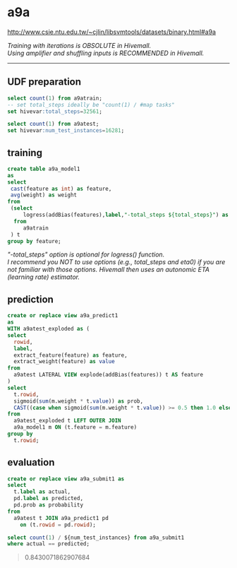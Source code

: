 <!--
  Licensed to the Apache Software Foundation (ASF) under one
  or more contributor license agreements.  See the NOTICE file
  distributed with this work for additional information
  regarding copyright ownership.  The ASF licenses this file
  to you under the Apache License, Version 2.0 (the
  "License"); you may not use this file except in compliance
  with the License.  You may obtain a copy of the License at

    http://www.apache.org/licenses/LICENSE-2.0

  Unless required by applicable law or agreed to in writing,
  software distributed under the License is distributed on an
  "AS IS" BASIS, WITHOUT WARRANTIES OR CONDITIONS OF ANY
  KIND, either express or implied.  See the License for the
  specific language governing permissions and limitations
  under the License.
-->
        
a9a
===
http://www.csie.ntu.edu.tw/~cjlin/libsvmtools/datasets/binary.html#a9a

_Training with iterations is OBSOLUTE in Hivemall._  
_Using amplifier and shuffling inputs is RECOMMENDED in Hivemall._

---

## UDF preparation

```sql
select count(1) from a9atrain;
-- set total_steps ideally be "count(1) / #map tasks"
set hivevar:total_steps=32561;

select count(1) from a9atest;
set hivevar:num_test_instances=16281;
```

## training
```sql
create table a9a_model1 
as
select 
 cast(feature as int) as feature,
 avg(weight) as weight
from 
 (select 
     logress(addBias(features),label,"-total_steps ${total_steps}") as (feature,weight)
  from 
     a9atrain
 ) t 
group by feature;
```
_"-total_steps" option is optional for logress() function._  
_I recommend you NOT to use options (e.g., total_steps and eta0) if you are not familiar with those options. Hivemall then uses an autonomic ETA (learning rate) estimator._

## prediction
```sql
create or replace view a9a_predict1 
as
WITH a9atest_exploded as (
select 
  rowid,
  label,
  extract_feature(feature) as feature,
  extract_weight(feature) as value
from 
  a9atest LATERAL VIEW explode(addBias(features)) t AS feature
)
select
  t.rowid, 
  sigmoid(sum(m.weight * t.value)) as prob,
  CAST((case when sigmoid(sum(m.weight * t.value)) >= 0.5 then 1.0 else 0.0 end) as FLOAT) as label
from 
  a9atest_exploded t LEFT OUTER JOIN
  a9a_model1 m ON (t.feature = m.feature)
group by
  t.rowid;
```

## evaluation
```sql
create or replace view a9a_submit1 as
select 
  t.label as actual, 
  pd.label as predicted, 
  pd.prob as probability
from 
  a9atest t JOIN a9a_predict1 pd 
    on (t.rowid = pd.rowid);
```

```sql
select count(1) / ${num_test_instances} from a9a_submit1 
where actual == predicted;
```
> 0.8430071862907684